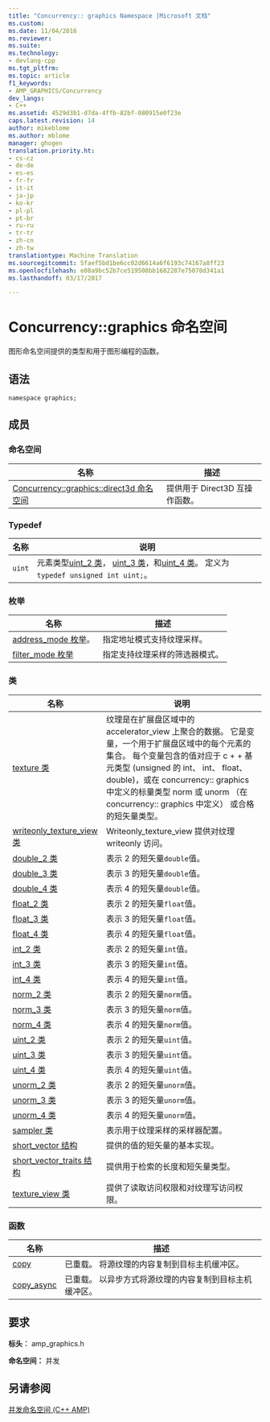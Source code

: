 ```yaml
---
title: "Concurrency:: graphics Namespace |Microsoft 文档"
ms.custom: 
ms.date: 11/04/2016
ms.reviewer: 
ms.suite: 
ms.technology:
- devlang-cpp
ms.tgt_pltfrm: 
ms.topic: article
f1_keywords:
- AMP_GRAPHICS/Concurrency
dev_langs:
- C++
ms.assetid: 4529d3b1-d7da-4ffb-82bf-080915e0f23e
caps.latest.revision: 14
author: mikeblome
ms.author: mblome
manager: ghogen
translation.priority.ht:
- cs-cz
- de-de
- es-es
- fr-fr
- it-it
- ja-jp
- ko-kr
- pl-pl
- pt-br
- ru-ru
- tr-tr
- zh-cn
- zh-tw
translationtype: Machine Translation
ms.sourcegitcommit: 5faef5bd1be6cc02d6614a6f6193c74167a8ff23
ms.openlocfilehash: e08a9bc52b7ce519508bb1682287e75070d341a1
ms.lasthandoff: 03/17/2017

---
```

# <a name="concurrencygraphics-namespace"></a>Concurrency::graphics 命名空间
图形命名空间提供的类型和用于图形编程的函数。  
  
## <a name="syntax"></a>语法  
  
```  
namespace graphics;  
```  
  
## <a name="members"></a>成员  
  
### <a name="namespaces"></a>命名空间  
  
|名称|描述|  
|----------|-----------------|  
|[Concurrency::graphics::direct3d 命名空间](concurrency-graphics-direct3d-namespace.md)|提供用于 Direct3D 互操作函数。|  
  
### <a name="typedefs"></a>Typedef  
  
|名称|说明|  
|----------|-----------------|  
|`uint`|元素类型[uint_2 类](uint-2-class.md)， [uint_3 类](uint-3-class.md)，和[uint_4 类](uint-4-class.md)。 定义为`typedef unsigned int uint;`。|  
  
### <a name="enumerations"></a>枚举  
  
|名称|描述|  
|----------|-----------------|  
|[address_mode 枚举](concurrency-graphics-namespace-enums.md#address_mode)。|指定地址模式支持纹理采样。|  
|[filter_mode 枚举](concurrency-graphics-namespace-enums.md#filter_mode)|指定支持纹理采样的筛选器模式。|  
  
### <a name="classes"></a>类  
  
|名称|说明|  
|----------|-----------------|  
|[texture 类](texture-class.md)|纹理是在扩展盘区域中的 accelerator_view 上聚合的数据。 它是变量，一个用于扩展盘区域中的每个元素的集合。 每个变量包含的值对应于 c + + 基元类型 (unsigned 的 int、 int、 float、 double)，或在 concurrency:: graphics 中定义的标量类型 norm 或 unorm （在 concurrency:: graphics 中定义） 或合格的短矢量类型。|  
|[writeonly_texture_view 类](writeonly-texture-view-class.md)|Writeonly_texture_view 提供对纹理 writeonly 访问。|  
|[double_2 类](double-2-class.md)|表示 2 的短矢量`double`值。|  
|[double_3 类](double-3-class.md)|表示 3 的短矢量`double`值。|  
|[double_4 类](double-4-class.md)|表示 4 的短矢量`double`值。|  
|[float_2 类](float-2-class.md)|表示 2 的短矢量`float`值。|  
|[float_3 类](float-3-class.md)|表示 3 的短矢量`float`值。|  
|[float_4 类](float-4-class.md)|表示 4 的短矢量`float`值。|  
|[int_2 类](int-2-class.md)|表示 2 的短矢量`int`值。|  
|[int_3 类](int-3-class.md)|表示 3 的短矢量`int`值。|  
|[int_4 类](int-4-class.md)|表示 4 的短矢量`int`值。|  
|[norm_2 类](norm-2-class.md)|表示 2 的短矢量`norm`值。|  
|[norm_3 类](norm-3-class.md)|表示 3 的短矢量`norm`值。|  
|[norm_4 类](norm-4-class.md)|表示 4 的短矢量`norm`值。|  
|[uint_2 类](uint-2-class.md)|表示 2 的短矢量`uint`值。|  
|[uint_3 类](uint-3-class.md)|表示 3 的短矢量`uint`值。|  
|[uint_4 类](uint-4-class.md)|表示 4 的短矢量`uint`值。|  
|[unorm_2 类](unorm-2-class.md)|表示 2 的短矢量`unorm`值。|  
|[unorm_3 类](unorm-3-class.md)|表示 3 的短矢量`unorm`值。|  
|[unorm_4 类](unorm-4-class.md)|表示 4 的短矢量`unorm`值。|  
|[sampler 类](sampler-class.md)|表示用于纹理采样的采样器配置。|  
|[short_vector 结构](short-vector-structure.md)|提供的值的短矢量的基本实现。|  
|[short_vector_traits 结构](short-vector-traits-structure.md)|提供用于检索的长度和短矢量类型。|  
|[texture_view 类](texture-view-class.md)|提供了读取访问权限和对纹理写访问权限。|  
  
### <a name="functions"></a>函数  
  
|名称|描述|  
|----------|-----------------|  
|[copy](concurrency-graphics-namespace-functions.md#copy)|已重载。 将源纹理的内容复制到目标主机缓冲区。|  
|[copy_async](concurrency-graphics-namespace-functions.md#copy_async)|已重载。 以异步方式将源纹理的内容复制到目标主机缓冲区。|  
  
## <a name="requirements"></a>要求  
 **标头︰** amp_graphics.h  
  
 **命名空间：** 并发  
  
## <a name="see-also"></a>另请参阅  
 [并发命名空间 (C++ AMP)](concurrency-namespace-cpp-amp.md)

